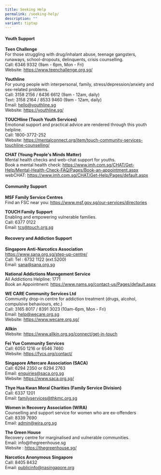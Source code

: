 ```yaml
---
title: Seeking Help
permalink: /seeking-help/
description: ""
variant: tiptap
---
```

<h4>Youth Support</h4>
<p><strong>Teen Challenge</strong>
<br>For those struggling with drug/inhalant abuse, teenage gangsters, runaways,
school-dropouts, delinquents, crisis counselling.
<br>Call: 6346 9332 (9am - 6pm, Mon - Fri)
<br>Website: <a href="https://www.teenchallenge.org.sg/" rel="noopener noreferrer nofollow" target="_blank">https://www.teenchallenge.org.sg/</a>
</p>
<p><strong>Youthline</strong>
<br>For young people with interpersonal, family, stress/depression/anxiety
and sex-related problems.
<br>Call: 3158 2156 / 6436 6612 (9am - 12am, daily)
<br>Text: 3158 2164 / 8533 9460 (9am - 12am, daily)
<br>Email: <a href="mailto:hello@youthline.sg" rel="noopener noreferrer nofollow" target="_blank">hello@youthline.sg</a> 
<br>Website: <a href="https://youthline.sg/" rel="noopener noreferrer nofollow" target="_blank">https://youthline.sg/</a>
</p>
<p><strong>TOUCHline (Touch Youth Services)</strong>
<br>Emotional support and practical advice are rendered through this youth
helpline.
<br>Call: 1800-3772-252
<br>Website: <a href="https://mentalconnect.org/item/touch-community-services-touchline-counselling/" rel="noopener noreferrer nofollow" target="_blank">https://mentalconnect.org/item/touch-community-services-touchline-counselling/</a>
</p>
<p><strong>CHAT (Young People's Minds Matter)</strong>
<br>Mental health checks and web-chat support for youths.
<br>Book a mental health check: <a href="https://www.imh.com.sg/CHAT/Get-Help/Mental-Health-Check-FAQ/Pages/Book-an-appointment.aspx" rel="noopener noreferrer nofollow" target="_blank">https://www.imh.com.sg/CHAT/Get-Help/Mental-Health-Check-FAQ/Pages/Book-an-appointment.aspx</a> 
<br>webCHAT: <a href="https://www.imh.com.sg/CHAT/Get-Help/Pages/default.aspx#" rel="noopener noreferrer nofollow" target="_blank">https://www.imh.com.sg/CHAT/Get-Help/Pages/default.aspx</a>
</p>
<h4>Community Support</h4>
<p><strong>MSF Family Service Centres</strong>
<br>Find an FSC near you: <a href="https://www.msf.gov.sg/our-services/directories" rel="noopener nofollow" target="_blank">https://www.msf.gov.sg/our-services/directories</a>
</p>
<p><strong>TOUCH Family Support</strong>
<br>Enabling and empowering vulnerable families.
<br>Call: 6377 0122
<br>Email: <a href="mailto:tcs@touch.org.sg" rel="noopener noreferrer nofollow" target="_blank">tcs@touch.org.sg</a>
</p>
<h4>Recovery and Addiction Support</h4>
<p><strong>Singapore Anti-Narcotics Association</strong>
<br><a href="https://www.sana.org.sg/step-up-centre/" rel="noopener noreferrer nofollow" target="_blank">https://www.sana.org.sg/step-up-centre/</a> 
<br>Call: Tel : 6732 1122 (ext.5200)
<br>Email: <a href="sana@sana.org.sg" rel="noopener nofollow" target="_blank">sana@sana.org.sg</a>
</p>
<p><strong>National Addictions Management Service</strong>
<br>All Addictions Helpline: 1771
<br>Book an Appointment: <a href="https://www.nams.sg/contact-us/Pages/default.aspx" rel="noopener noreferrer nofollow" target="_blank">https://www.nams.sg/contact-us/Pages/default.aspx</a>
</p>
<p><strong>WE CARE Community Services Ltd</strong>
<br>Community drop-in centre for addiction treatment (drugs, alcohol, compulsive
behaviours, etc.)
<br>Call: 3165 8017 / 8391 3023<strong> </strong>(10am-6pm, Mon - Fri)
<br>Email: <a href="mailto:help@wecare.org.sg" rel="noopener noreferrer nofollow" target="_blank">help@wecare.org.sg</a> 
<br>Website: <a href="https://www.wecare.org.sg/" rel="noopener noreferrer nofollow" target="_blank">https://www.wecare.org.sg/</a>
</p>
<p><strong>Allkin</strong>
<br>Website: <a href="https://www.allkin.org.sg/connect/get-in-touch" rel="noopener nofollow" target="_blank">https://www.allkin.org.sg/connect/get-in-touch</a>
</p>
<p><strong>Fei Yue Community Services</strong>
<br>Call: 6050 1216 or 6546 7460
<br>Website: <a href="https://fycs.org/contact/" rel="noopener nofollow" target="_blank">https://fycs.org/contact/</a>
</p>
<p><strong>Singapore Aftercare Association (SACA)</strong>
<br>Call: 6294 2350 or 6294 2763
<br>Email: <a href="enquiries@saca.org.sg" rel="noopener nofollow" target="_blank">enquiries@saca.org.sg</a> 
<br>Website: <a href="https://www.saca.org.sg/" rel="noopener noreferrer nofollow" target="_blank">https://www.saca.org.sg/</a>
</p>
<p><strong>Thye Hua Kwan Moral Charities (Family Service Division)</strong>
<br>Call: 6337 1201
<br>Email: <a href="mailto:familyservices@thkmc.org.sg" rel="noopener noreferrer nofollow" target="_blank">familyservices@thkmc.org.sg</a>
</p>
<p><strong>Women in Recovery Association (WIRA)</strong>
<br>Counselling and support service for women who are ex-offenders
<br>Call: 8339 7690
<br>Email: <a href="mailto:admin@wira.org.sg" rel="noopener noreferrer nofollow" target="_blank">admin@wira.org.sg</a>
</p>
<p><strong>The Green House</strong>
<br>Recovery centre for marginalised and vulnerable communities.
<br>Email: info@thegreenhouse.sg
<br>Website : <a href="https://thegreenhouse.sg/" rel="noopener noreferrer nofollow" target="_blank">https://thegreenhouse.sg/</a>
</p>
<p><strong>Narcotics Anonymous Singapore</strong>
<br>Call: 8405 8432
<br>Email: <a href="mailto:publicinfo@nasingapore.org" rel="noopener noreferrer nofollow" target="_blank">publicinfo@nasingapore.org</a>
</p>